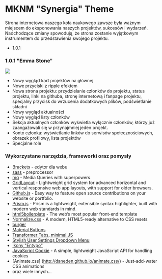 MKNM "Synergia" Theme
=====================
Strona internetowa naszego koła naukowego zawsze była ważnym miejscem do eksponowania naszych projektów, sukcesów i wydarzeń. Nadchodzące zmiany spowodują, że strona zostanie wyjątkowym instrumentem do przedstawienia swojego projektu.

*   1.0.1

### 1.0.1 "Emma Stone"

![](http://gdurl.com/FJHi)

*   Nowy wygląd kart projektów na głównej
*   Nowe przyciski z ripple efektem
*   Nowa strona projektu: przydzielanie członków do projektu, status projektu, linki na githuba, stronę internetową i fanpage projektu, specjalny przycisk do wrzucenia dodatkowych plików, podświetlanie składni
* Nowy wygląd aktualności
*   Nowy wygląd listy członków
*   Sekcja aktualnych członków wyświetla wyłącznie członków, którzy już zaangażowali się w przynajmniej jeden projekt.
*   Konto członka: wyświetlanie linków do serwisów społecznościowych, obrazek profilowy, lista projektów
*   Specjalne role

### Wykorzystane narzędzia, frameworki oraz pomysły

*   [Brackets](http://brackets.io/) - edytor dla webu
*   [sass](http://sass-lang.com/) - preprocessor
*   [mq](https://github.com/sass-mq/sass-mq) - Media Queries with superpowers
*   [GridLayout](https://ghinda.net/gridlayout/) - Lightweight grid system for advanced horizontal and vertical responsive web app layouts, with support for older browsers.
*   [Github.js](http://akshaykumar6.github.io/github-js/) - Easy way to feature open source contributions on your website or portfolio.
*   [Prism.js](http://prismjs.com/index.html) - Prism is a lightweight, extensible syntax highlighter, built with modern web standards in mind.
*   [html5boilerplate](https://html5boilerplate.com/) - The web’s most popular front-end template
*   [Normalize.css](http://Normalize.css) - A modern, HTML5-ready alternative to CSS resets
*   [burger](http://codepen.io/lowercase/pen/AxIpD/)
*   [Material Buttons ](http://codepen.io/jreece/pen/myeJBN)
*   [Transformer Tabs, minimal JS ](http://codepen.io/Merri/pen/FAtDq)
*   [Stylish User Settings Dropdown Menu ](http://codepen.io/jakestuts/pen/nEFyw)
*   [Ikony "Entypo"](http://www.entypo.com/)
*   [JavaScript Cookie](https://github.com/js-cookie/js-cookie) - A simple, lightweight JavaScript API for handling cookies
*   [Animate.css] (http://daneden.github.io/animate.css/) -  Just-add-water CSS animations 
*   oraz wiele innych...
